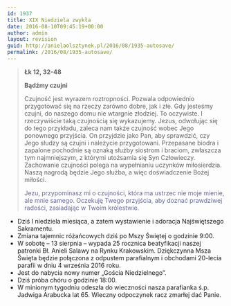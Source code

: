 ```yaml
---
id: 1937
title: XIX Niedziela zwykła
date: 2016-08-10T09:45:19+00:00
author: admin
layout: revision
guid: http://anielaolsztynek.pl/2016/08/1935-autosave/
permalink: /2016/08/1935-autosave/
---
```

> **Łk 12, 32-48**
> 
> **Bądźmy czujni**
> 
> Czujność jest wyrazem roztropności. Pozwala odpowiednio przygotować się na rzeczy zarówno dobre, jak i złe. Gdy jesteśmy czujni, do naszego domu nie wtargnie złodziej. To oczywiste. I rzeczywiście taką czujnością się wykazujemy. Jezus, odwołując się do tego przykładu, zaleca nam także czujność wobec Jego ponownego przyjścia. On przyjdzie jako Pan, aby sprawdzić, czy Jego słudzy są czujni i należycie przygotowani. Przepasane biodra i zapalone pochodnie są oznaką służby siostrom i braciom, zwłaszcza tym najmniejszym, z którymi utożsamia się Syn Człowieczy. Zachowanie czujności polega na wypełnianiu uczynków miłosierdzia. Naszą nagrodą będzie Jego służba, a więc doświadczenie Bożej miłości.
> 
> <span style="color: #666699;">Jezu, przypominasz mi o czujności, która ma ustrzec nie moje mienie, ale mnie samego. Oczekuję Twego przyjścia, aby doznać prawdziwej radości, zasiadając w Twoim królestwie.</span>

  * Dziś I niedziela miesiąca, a zatem wystawienie i adoracja Najświętszego Sakramentu.
  * Zmiana tajemnic różańcowych dziś po Mszy Świętej o godzinie 9:00.
  * W sobotę &#8211; 13 sierpnia &#8211; wypada 25 rocznica beatyfikacji naszej patronki Bł. Anieli Salawy na Rynku Krakowskim. Dziękczynna Msza Święta będzie połączona z odpustem parafialnym i obchodami 20-lecia parafii w dniu 4 września 2016 roku.
  * Jest do nabycia nowy numer &#8222;Gościa Niedzielnego&#8221;.
  * Dziś próba chóru o godzinie 18:00.
  * W minionym tygodniu odeszła do wieczności nasza parafianka ś.p. Jadwiga Arabucka lat 65. Wieczny odpoczynek racz zmarłej dać Panie.